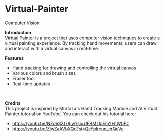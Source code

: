# Virtual-Painter
Computer Vision
<br/>

**Introduction** <br/>
Virtual Painter is a project that uses computer vision techniques to create a virtual painting experience. By tracking hand movements, users can draw and interact with a virtual canvas in real-time. <br/>

**Features** <br/>
* Hand tracking for drawing and controlling the virtual canvas
* Various colors and brush sizes
* Eraser tool
* Real-time updates
<br/>

**Credits** <br/>
This project is inspired by Murtaza's Hand Tracking Module and AI Virtual Painter tutorial on YouTube. You can check out his tutorial here:
* https://youtu.be/NZde8Xt78Iw?si=UFBMzIoEmYH1W0Pz
* https://youtu.be/ZiwZaAVbXQo?si=QcYpIreun_erQcVc
<br/>
